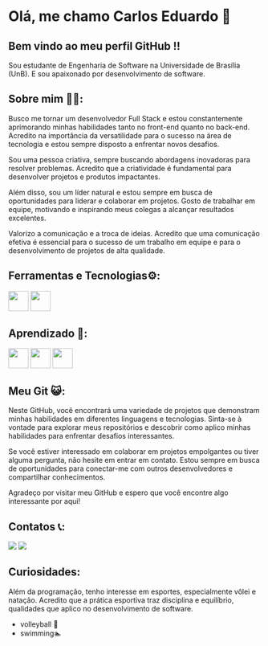 # Olá, me chamo Carlos Eduardo 👋
## Bem vindo ao meu perfil GitHub !!
Sou estudante de Engenharia de Software na Universidade de Brasília (UnB). E sou apaixonado por desenvolvimento de software.

## Sobre mim 🧑‍💻:
Busco me tornar um desenvolvedor Full Stack e estou constantemente aprimorando minhas habilidades tanto no front-end quanto no back-end. Acredito na importância da versatilidade para o sucesso na área de tecnologia e estou sempre disposto a enfrentar novos desafios.

Sou uma pessoa criativa, sempre buscando abordagens inovadoras para resolver problemas. Acredito que a criatividade é fundamental para desenvolver projetos e produtos impactantes.

Além disso, sou um líder natural e estou sempre em busca de oportunidades para liderar e colaborar em projetos. Gosto de trabalhar em equipe, motivando e inspirando meus colegas a alcançar resultados excelentes.

Valorizo a comunicação e a troca de ideias. Acredito que uma comunicação efetiva é essencial para o sucesso de um trabalho em equipe e para o desenvolvimento de projetos de alta qualidade.

## Ferramentas e Tecnologias⚙️:
<img src="https://cdn.jsdelivr.net/gh/devicons/devicon/icons/git/git-original.svg" width="40" height="40"/>  <img src="https://cdn.jsdelivr.net/gh/devicons/devicon/icons/vscode/vscode-original.svg" width="40" height="40"/>

## Aprendizado 🧠:
<img src="https://cdn.jsdelivr.net/gh/devicons/devicon/icons/python/python-original.svg" width="40" height="40"/>  <img src="https://cdn.jsdelivr.net/gh/devicons/devicon/icons/java/java-original.svg" width="40" height="40"/>   <img src="https://cdn.jsdelivr.net/gh/devicons/devicon/icons/csharp/csharp-original.svg" width="40" height="40"/>
## Meu Git 😺:

Neste GitHub, você encontrará uma variedade de projetos que demonstram minhas habilidades em diferentes linguagens e tecnologias. Sinta-se à vontade para explorar meus repositórios e descobrir como aplico minhas habilidades para enfrentar desafios interessantes.

Se você estiver interessado em colaborar em projetos empolgantes ou tiver alguma pergunta, não hesite em entrar em contato. Estou sempre em busca de oportunidades para conectar-me com outros desenvolvedores e compartilhar conhecimentos.

Agradeço por visitar meu GitHub e espero que você encontre algo interessante por aqui!

## Contatos 📞:
<a href="https://instagram.com/cadu_m.alves" target="_blank"><img src="https://img.shields.io/badge/-Instagram-%23E4405F?style=for-the-badge&logo=instagram&logoColor=white" target="_blank"></a>
<a href = "mailto:contato@cadumotaalves@gmail.com"><img src="https://img.shields.io/badge/Gmail-D14836?style=for-the-badge&logo=gmail&logoColor=white" target="_blank"></a>

## Curiosidades:
Além da programação, tenho interesse em esportes, especialmente vôlei e natação. Acredito que a prática esportiva traz disciplina e equilíbrio, qualidades que aplico no desenvolvimento de software.
- volleyball 🏐
- swimming🏊


